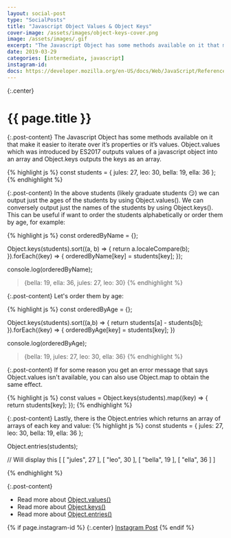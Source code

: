```yaml
---
layout: social-post
type: "SocialPosts"
title: "Javascript Object Values & Object Keys"
cover-image: /assets/images/object-keys-cover.png
image: /assets/images/.gif
excerpt: "The Javascript Object has some methods available on it that make it easier to iterate over it’s properties or it’s values."
date: 2019-03-29
categories: [intermediate, javascript]
instagram-id: 
docs: https://developer.mozilla.org/en-US/docs/Web/JavaScript/Reference/Global_objects/Object/values
---
```

{:.center}
# {{ page.title }}

{:.post-content}
The Javascript Object has some methods available on it that make it easier to iterate over it’s properties or it’s values. Object.values which was introduced by ES2017 outputs values of a javascript object into an array and Object.keys outputs the keys as an array.

{% highlight js %}
const students = {
    jules: 27,
    leo: 30,
    bella: 19,
    ella: 36
};
{% endhighlight %}

{:.post-content}
In the above students (likely graduate students 😏) we can output just the ages
of the students by using Object.values(). We can conversely output just the names
of the students by using Object.keys(). This can be useful if want to order
the students alphabetically or order them by age, for example:

{% highlight js %}
const orderedByName = {};

Object.keys(students).sort((a, b) => {
    return a.localeCompare(b);
}).forEach((key) => {
    orderedByName[key] = students[key];
});

console.log(orderedByName);
> {bella: 19, ella: 36, jules: 27, leo: 30}
{% endhighlight %}

{:.post-content}
Let's order them by age:

{% highlight js %}
const orderedByAge = {};

Object.keys(students).sort((a,b) => {
    return students[a] - students[b];
}).forEach((key) => {
    orderedByAge[key] = students[key];
})

console.log(orderedByAge);
> {bella: 19, jules: 27, leo: 30, ella: 36}
{% endhighlight %}

{:.post-content}
If for some reason you get an error message that says Object.values isn't available,
you can also use Object.map to obtain the same effect.

{% highlight js %}
const values = Object.keys(students).map((key) => {
    return students[key];
});
{% endhighlight %}

{:.post-content}
Lastly, there is the Object.entries which returns an array of arrays of each key and value:
{% highlight js %}
const students = {
    jules: 27,
    leo: 30,
    bella: 19,
    ella: 36
};

Object.entries(students);

// Will display this
[
  [
    "jules",
    27
  ],
  [
    "leo",
    30
  ],
  [
    "bella",
    19
  ],
  [
    "ella",
    36
  ]
]

{% endhighlight %}

{:.post-content}
* Read more about <a href="{{page.docs}}" target="_blank">Object.values()</a>
* Read more about <a href="https://developer.mozilla.org/en-US/docs/Web/JavaScript/Reference/Global_objects/Object/keys" target="_blank">Object.keys()</a>
* Read more about <a href="https://developer.mozilla.org/en-US/docs/Web/JavaScript/Reference/Global_objects/Object/entries" target="_blank">Object.entries()</a>

{% if page.instagram-id %}
{:.center}
<a class="insta-link" href="https://www.instagram.com/p/{{page.instagram-id}}" target="_blank">Instagram Post</a>
{% endif %}
